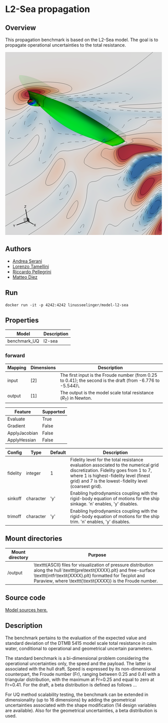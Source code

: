 # L2-Sea propagation

## Overview
This propagation benchmark is based on the L2-Sea model. The goal is to propagate operational uncertainties to the total resistance.

![L2-Sea-Model](https://raw.githubusercontent.com/UM-Bridge/benchmarks/main/models/l2-sea/l2sea_example.png "DTMB 5415 view of the wave elevation pattern and pressure field on the hull surface")

## Authors
- [Andrea Serani](mailto:andrea.serani@cnr.it)
- [Lorenzo Tamellini](mailto:lorenzo.tamellini@cnr.it)
- [Riccardo Pellegrini](mailto:riccardo.pellegrini@cnr.it)
- [Matteo Diez](mailto:matteo.diez@cnr.it)

## Run
```
docker run -it -p 4242:4242 linusseelinger/model-l2-sea
```

## Properties

Model | Description
---|---
benchmark_UQ | l2-sea

### forward
Mapping | Dimensions | Description
---|---|---
input | [2] | The first input is the Froude number (from 0.25 to 0.41); the second is the draft (from -6.776 to -5.544)\\.
output | [1] | The output is the model scale total resistance ($R_\mathrm{T}$) in Newton.

Feature | Supported
---|---
Evaluate | True
Gradient | False
ApplyJacobian | False
ApplyHessian | False

Config | Type | Default | Description
---|---|---|---
fidelity | integer | 1 | Fidelity level for the total resistance evaluation associated to the numerical grid discretization. Fidelity goes from 1 to 7, where 1 is highest-fidelity level (finest grid) and 7 is the lowest-fidelity level (coarsest grid).
sinkoff | character | 'y' | Enabling hydrodynamics coupling with the rigid-body equation of motions for the ship sinkage. 'n' enables, 'y' disables.
trimoff | character | 'y' | Enabling hydrodynamics coupling with the rigid-body equation of motions for the ship trim. 'n' enables, 'y' disables.

## Mount directories
Mount directory | Purpose
---|---
/output | \texttt{ASCII} files for visualization of pressure distribution along the hull \texttt{pre\textit{XXXX}.plt} and free-surface \texttt{intfr\textit{XXXX}.plt} formatted for Tecplot and Paraview, where \texttt{\textit{XXXX}} is the Froude number.

## Source code

[Model sources here.](https://github.com/UM-Bridge/benchmarks/tree/main/models/l2-sea)

## Description


The benchmark pertains to the evaluation of the expected value and standard deviation of the DTMB 5415 model scale total resistance in calm water, conditional to operational and geometrical uncertain parameters.

The standard benchmark is a bi-dimensional problem considering the operational uncertainties only, the speed and the payload. The latter is associated with the hull draft. Speed is expressed by its non-dimensional counterpart, the Froude number (Fr), ranging between 0.25 and 0.41 with a triangular distribution, with the maximum at Fr=0.25 and equal to zero at Fr=0.41. For the draft, a beta distribution is defined as follows ...

For UQ method scalability testing, the benchmark can be extended in dimensionality (up to 16 dimensions) by adding the geometrical uncertainties associated with the shape modification (14 design variables are available). Also for the geometrical uncertainties, a beta distribution is used.

